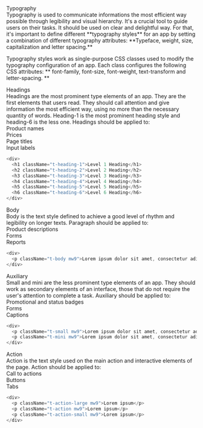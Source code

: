 <div class="f2 c-on-base pv5">Typography</div>
Typography is used to communicate informations the most efficient way possible through legibility and visual hierarchy. It's a crucial tool to guide users on their tasks. It should be used on clear and delightful way. For that, it's important to define different **typography styles** for an app by setting a combination of different typography attributes: **Typeface, weight, size, capitalization and letter spacing.**

Typography styles work as single-purpose CSS classes used to modify the typography configuration of an app. Each class configures the following CSS attributes: ** font-family, font-size, font-weight, text-transform and letter-spacing. **

<!-- Headings -->
<div class="flex mt7 mb3 tc">
    <div class="f3 fw5 c-on-base mv0 mr5 pv3">Headings</div>
</div>
Headings are the most prominent type elements of an app. They are the first elements that users read. They should call attention and give information the most efficient way, using no more than the necessary quantity of words. Heading-1 is the most prominent heading style and heading-6 is the less one. Headings should be applied to:

<div class="pa3 br2 bg-muted-5 c-on-muted-5 mb5 dib mr5">Product names</div>
<div class="pa3 br2 bg-muted-5 c-on-muted-5 mb5 dib mr5">Prices</div>
<div class="pa3 br2 bg-muted-5 c-on-muted-5 mb5 dib">Page titles</div>
<div class="pa3 br2 bg-muted-5 c-on-muted-5 mb5 dib">Input labels</div>

```js
<div>
  <h1 className="t-heading-1">Level 1 Heading</h1>
  <h2 className="t-heading-2">Level 2 Heading</h2>
  <h3 className="t-heading-3">Level 3 Heading</h3>
  <h4 className="t-heading-4">Level 4 Heading</h4>
  <h5 className="t-heading-5">Level 5 Heading</h5>
  <h6 className="t-heading-6">Level 6 Heading</h6>
</div>
```

<!-- Body -->
<div class="flex mt7 mb3 tc">
    <div class="f3 fw5 c-on-base mv0 mr5 pv3">Body</div>
</div>
Body is the text style defined to achieve a good level of rhythm and legibility on longer texts. Paragraph should be applied to:

<div class="pa3 br2 bg-muted-5 c-on-muted-5 mb5 dib mr5">Product descriptions </div>
<div class="pa3 br2 bg-muted-5 c-on-muted-5 mb5 dib mr5">Forms</div>
<div class="pa3 br2 bg-muted-5 c-on-muted-5 mb5 dib">Reports</div>

```js
<div>
  <p className="t-body mw9">Lorem ipsum dolor sit amet, consectetur adipiscing elit, sed do eiusmod tempor incididunt ut labore et dolore magna aliqua. Ut enim ad minim veniam, quis nostrud exercitation ullamco laboris nisi ut aliquip ex ea commodo consequat. Duis aute irure dolor in reprehenderit in voluptate velit esse cillum dolore eu fugiat nulla pariatur. </p>
</div>
```
<!-- Auxiliary -->
<div class="flex mt7 mb3 tc">
    <div class="f3 fw5 c-on-base mv0 mr5 pv3">Auxiliary</div>
</div>
Small and mini are the less prominent type elements of an app. They should work as secondary elements of an interface, those that do not require the user's attention to complete a task. Auxiliary should be applied to:

<div class="pa3 br2 bg-muted-5 c-on-muted-5 mb5 dib mr5">Promotional and status badges</div>
<div class="pa3 br2 bg-muted-5 c-on-muted-5 mb5 dib mr5">Forms</div>
<div class="pa3 br2 bg-muted-5 c-on-muted-5 mb5 dib">Captions</div>

```js
<div>
  <p className="t-small mw9">Lorem ipsum dolor sit amet, consectetur adipiscing elit.</p>
  <p className="t-mini mw9">Lorem ipsum dolor sit amet, consectetur adipiscing elit.</p>
</div>
```

<!-- Action -->
<div class="flex mt7 mb3 tc">
    <div class="f3 fw5 c-on-base mv0 mr5 pv3">Action</div>
</div>
Action is the text style used on the main action and interactive elements of the page. Action should be applied to:

<div class="pa3 br2 bg-muted-5 c-on-muted-5 mb5 dib mr5">Call to actions</div>
<div class="pa3 br2 bg-muted-5 c-on-muted-5 mb5 dib mr5">Buttons</div>
<div class="pa3 br2 bg-muted-5 c-on-muted-5 mb5 dib">Tabs</div>

```js
<div>
  <p className="t-action-large mw9">Lorem ipsum</p>
  <p className="t-action mw9">Lorem ipsum</p>
  <p className="t-action-small mw9">Lorem ipsum</p>
</div>
```
